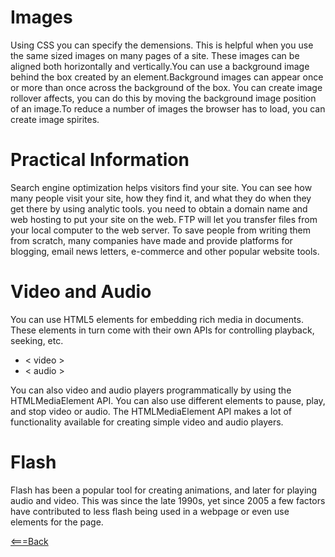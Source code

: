# Images

Using CSS you can specify the demensions. This is helpful when you use the same sized images on many pages of a site.
These images can be aligned both horizontally and vertically.You can use a background image behind the box created by an element.Background images can appear once or more than once across the background of the box. You can create image rollover affects, you can do this by moving the background image position of an image.To reduce a number of images the browser has to load, you can create image spirites.

# Practical Information

Search engine optimization helps visitors find your site. You can see how many people visit your site, how they find it, and what they do when they get there by using analytic tools. you need to obtain a domain name and web hosting to put your site on the web. FTP will let you transfer files from your local computer to the web server. To save people from writing them from scratch, many companies have made and provide platforms for blogging, email news letters, e-commerce and other popular website tools.

# Video and Audio

You can use HTML5 elements for embedding rich media in documents. These elements in turn come with their own APIs for controlling playback, seeking, etc. 
 - < video >
 - < audio >

You can also video and audio players programmatically by using the HTMLMediaElement API. You can also use different elements to pause, play, and stop video or audio. The HTMLMediaElement API makes a lot of functionality available for creating simple video and audio players.

# Flash

Flash has been a popular tool for creating animations, and later for playing audio and video. This was since the late 1990s, yet since 2005 a few factors have contributed to less flash being used in a webpage or even use elements for the page.

[<===Back](README.md)